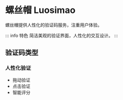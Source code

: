 # 螺丝帽 Luosimao

螺丝帽提供人性化的验证码服务，注重用户体验。

::: info 特色
简洁美观的验证界面，人性化的交互设计。
:::

## 验证码类型

### 人性化验证
- 拖动验证
- 点击验证
- 智能评分 